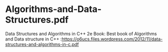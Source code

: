 # Algorithms-and-Data-Structures.pdf
Data Structures and Algorithms in C++ 2e Book: 
Best book of Algorithms and Data structure in C++ :https://o6ucs.files.wordpress.com/2012/11/data-structures-and-algorithms-in-c.pdf
